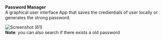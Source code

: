 ﻿**Password Manager**<br />
A graphical user interface App that saves the credientials of user locally or generates the strong password.<br />
 
![Screenshot (61)](https://user-images.githubusercontent.com/73778637/136996879-a8218221-a5ad-4f3d-b36a-6f060e11ebce.png)  <br/>
 **Note**:
     you can also search if there exists a old password 
